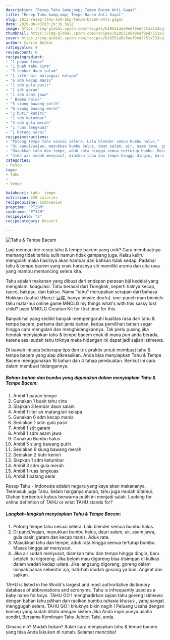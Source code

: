 ```yaml
---
description: "Resep Tahu &amp;amp; Tempe Bacem Anti Gagal"
title: "Resep Tahu &amp;amp; Tempe Bacem Anti Gagal"
slug: 2013-resep-tahu-and-amp-tempe-bacem-anti-gagal
date: 2020-08-03T03:29:36.562Z
image: https://img-global.cpcdn.com/recipes/b18551a5a9eef9ed/751x532cq70/tahu-tempe-bacem-foto-resep-utama.jpg
thumbnail: https://img-global.cpcdn.com/recipes/b18551a5a9eef9ed/751x532cq70/tahu-tempe-bacem-foto-resep-utama.jpg
cover: https://img-global.cpcdn.com/recipes/b18551a5a9eef9ed/751x532cq70/tahu-tempe-bacem-foto-resep-utama.jpg
author: Carrie Becker
ratingvalue: 4
reviewcount: 6
recipeingredient:
- "1 papan tempe"
- "1 buah tahu cina"
- "3 lembar daun salam"
- "1 liter air matangair kelapa"
- "6 sdm kecap manis"
- "1 sdm gula pasir"
- "1 sdt garam"
- "1 sdm asam jawa"
- " Bumbu halus"
- "5 siung bawang putih"
- "6 siung bawang merah"
- "2 butir kemiri"
- "1 sdm ketumbar"
- "3 sdm gula merah"
- "1 ruas lengkuas"
- "1 batang serai"
recipeinstructions:
- "Potong tempe tahu sesuai selera. Lalu blender semua bumbu halus."
- "Di panci/wajan, masukkan bumbu halus, daun salam, air, asam jawa, gula pasir, garam dan kecap manis. Aduk rata."
- "Masukkan tahu dan tempe, aduk rata hingga semua tertutup bumbu. Masak hingga air menyusut."
- "Jika air sudah menyusut, diamkan tahu dan tempe hingga dingin, baru setelah itu digoreng. Jika belom mau digoreng bisa disimpan di kulkas dalam wadah kedap udara. Jika langsung digoreng, goreng dalam minyak panas sebentar aja, hati-hati mudah gosong ya bun. Angkat dan sajikan."
categories:
- Resep
tags:
- tahu
- 
- tempe

katakunci: tahu  tempe 
nutrition: 220 calories
recipecuisine: Indonesian
preptime: "PT29M"
cooktime: "PT32M"
recipeyield: "3"
recipecategory: Dessert

---
```



![Tahu &amp; Tempe Bacem](https://img-global.cpcdn.com/recipes/b18551a5a9eef9ed/751x532cq70/tahu-tempe-bacem-foto-resep-utama.jpg)

Lagi mencari ide resep tahu &amp; tempe bacem yang unik? Cara membuatnya memang tidak terlalu sulit namun tidak gampang juga. Kalau keliru mengolah maka hasilnya akan hambar dan bahkan tidak sedap. Padahal tahu &amp; tempe bacem yang enak harusnya sih memiliki aroma dan cita rasa yang mampu memancing selera kita.

Tahu adalah makanan yang dibuat dari endapan perasan biji kedelai yang mengalami koagulasi. Tahu berasal dari Tiongkok, seperti halnya kecap, tauco, bakpau, dan bakso. Nama &#34;tahu&#34; merupakan serapan dari bahasa Hokkian (tauhu) (Hanzi: 豆腐, hanyu pinyin: doufu). one-punch man bionicle tahu mata-nui online game MNOLG my things what&#39;s with this sassy lost child? used MNOLG Creation Kit for first time for this.

Banyak hal yang sedikit banyak mempengaruhi kualitas rasa dari tahu &amp; tempe bacem, pertama dari jenis bahan, kedua pemilihan bahan segar hingga cara mengolah dan menghidangkannya. Tak perlu pusing jika hendak menyiapkan tahu &amp; tempe bacem enak di mana pun anda berada, karena asal sudah tahu triknya maka hidangan ini dapat jadi sajian istimewa.


Di bawah ini ada beberapa tips dan trik praktis untuk membuat tahu &amp; tempe bacem yang siap dikreasikan. Anda bisa menyiapkan Tahu &amp; Tempe Bacem menggunakan 16 bahan dan 4 tahap pembuatan. Berikut ini cara dalam membuat hidangannya.

<!--inarticleads1-->

##### Bahan-bahan dan bumbu yang digunakan dalam menyiapkan Tahu &amp; Tempe Bacem:

1. Ambil 1 papan tempe
1. Gunakan 1 buah tahu cina
1. Siapkan 3 lembar daun salam
1. Ambil 1 liter air matang/air kelapa
1. Gunakan 6 sdm kecap manis
1. Sediakan 1 sdm gula pasir
1. Ambil 1 sdt garam
1. Ambil 1 sdm asam jawa
1. Gunakan  Bumbu halus
1. Ambil 5 siung bawang putih
1. Sediakan 6 siung bawang merah
1. Sediakan 2 butir kemiri
1. Siapkan 1 sdm ketumbar
1. Ambil 3 sdm gula merah
1. Ambil 1 ruas lengkuas
1. Ambil 1 batang serai


Resep Tahu - Indonesia adalah negara yang kaya akan makananya, Termasuk juga Tahu. Selain harganya murah, tahu juga mudah ditemui. Olahan berbentuk kubus berwarna putih ini menjadi salah. Looking for online definition of TAHU or what TAHU stands for? 

<!--inarticleads2-->

##### Langkah-langkah menyiapkan Tahu &amp; Tempe Bacem:

1. Potong tempe tahu sesuai selera. Lalu blender semua bumbu halus.
1. Di panci/wajan, masukkan bumbu halus, daun salam, air, asam jawa, gula pasir, garam dan kecap manis. Aduk rata.
1. Masukkan tahu dan tempe, aduk rata hingga semua tertutup bumbu. Masak hingga air menyusut.
1. Jika air sudah menyusut, diamkan tahu dan tempe hingga dingin, baru setelah itu digoreng. Jika belom mau digoreng bisa disimpan di kulkas dalam wadah kedap udara. Jika langsung digoreng, goreng dalam minyak panas sebentar aja, hati-hati mudah gosong ya bun. Angkat dan sajikan.


TAHU is listed in the World&#39;s largest and most authoritative dictionary database of abbreviations and acronyms. Tahu is infrequently used as a baby name for boys. TAHU GO ! menghadirkan sajian tahu goreng istimewa dengan bahan tahu pilihan dan racikan bumbu rahasia khusus , yang sangat menggugah selera. TAHU GO ! kriuknya bikin nagih ! Peluang Usaha dengan konsep yang sudah ditata dengan sistem Jika Anda ingin punya usaha sendiri, Bersama Kemitraan Tahu Jeletot Taisi, anda. 

Gimana nih? Mudah bukan? Itulah cara menyiapkan tahu &amp; tempe bacem yang bisa Anda lakukan di rumah. Selamat mencoba!
